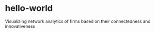 # hello-world
Visualizing network analytics of firms based on their connectedness and innovativeness
